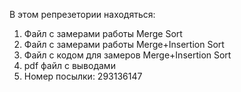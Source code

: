 В этом репрезетории находяться:
1) Файл с замерами работы Merge Sort
2) Файл с замерами работы Merge+Insertion Sort
3) Файл с кодом для замеров Merge+Insertion Sort
4) pdf файл с выводами
5) Номер посылки: 293136147
